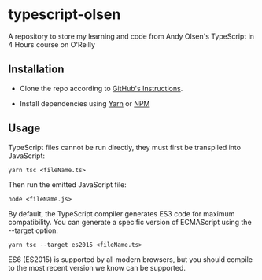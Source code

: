 # typescript-olsen

A repository to store my learning and code from Andy Olsen's TypeScript in 4 Hours course on O'Reilly

## Installation

- Clone the repo according to [GitHub's Instructions](https://docs.github.com/en/repositories/creating-and-managing-repositories/cloning-a-repository).

- Install dependencies using [Yarn](https://classic.yarnpkg.com/en/) or [NPM](https://docs.npmjs.com/)

## Usage

TypeScript files cannot be run directly, they must first be transpiled into JavaScript:

```
yarn tsc <fileName.ts>
```

Then run the emitted JavaScript file:

```
node <fileName.js>
```

By default, the TypeScript compiler generates ES3 code for maximum compatibility. You can generate a specific version of ECMAScript using the --target option:

```
yarn tsc --target es2015 <fileName.ts>
```

ES6 (ES2015) is supported by all modern browsers, but you should compile to the most recent version we know can be supported.
